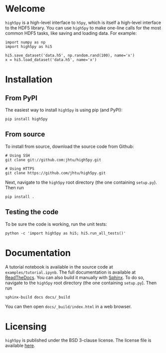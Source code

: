 # Welcome

`high5py` is a high-level interface to `h5py`, which is itself a high-level interface to the HDF5 library.
You can use `high5py` to make one-line calls for the most common HDF5 tasks, like saving and loading data.
For example:
```
import numpy as np
import high5py as hi5

hi5.save_dataset('data.h5', np.random.rand(100), name='x')
x = hi5.load_dataset('data.h5', name='x')
```


# Installation

## From PyPI

The easiest way to install `high5py` is using pip (and PyPI):
```
pip install high5py
```

## From source

To install from source, download the source code from Github:
```
# Using SSH
git clone git://github.com:jhtu/high5py.git

# Using HTTPS
git clone https://github.com/jhtu/high5py.git
```
Next, navigate to the `high5py` root directory (the one containing `setup.py`).  Then run
```
pip install .
```

## Testing the code

To be sure the code is working, run the unit tests:
```
python -c 'import high5py as hi5; hi5.run_all_tests()'
```


# Documentation

A tutorial notebook is available in the source code at `examples/tutorial.ipynb`.
The full documentation is available at [ReadTheDocs](https://high5py.readthedocs.io).
You can also build it manually with [Sphinx](http://sphinx.pocoo.org).
To do so, navigate to the `high5py` root directory (the one containing `setup.py`).
Then run
```
sphinx-build docs docs/_build
```
You can then open `docs/_build/index.html` in a web browser.


# Licensing

`high5py` is published under the BSD 3-clause license.
The license file is available [here](https://github.com/jhtu/high5py/blob/master/LICENSE.txt).
